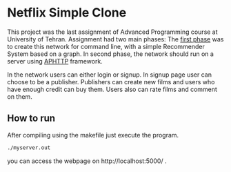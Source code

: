 # Netflix Simple Clone
This project was the last assignment of Advanced Programming course at University of Tehran.
Assignment had two main phases: The [first phase](https://github.com/alizare1/netflix-simple-clone/tree/b8642004f4bd6115f8a20d7b380fa8b2d2bba9d6) was to create this network for command line, with a simple Recommender System based on a graph. In second phase, the network should run on a server using [APHTTP](https://github.com/UTAP/APHTTP) framework.

In the network users can either login or signup. In signup page user can choose to be a publisher.
Publishers can create new films and users who have enough credit can buy them. Users also can rate films and comment on them.

## How to run 
After compiling using the makefile just execute the program.

```bash
./myserver.out
```
you can access the webpage on http://localhost:5000/ .
